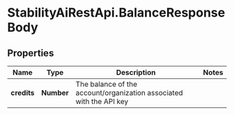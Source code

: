 # StabilityAiRestApi.BalanceResponseBody

## Properties

Name | Type | Description | Notes
------------ | ------------- | ------------- | -------------
**credits** | **Number** | The balance of the account/organization associated with the API key | 


